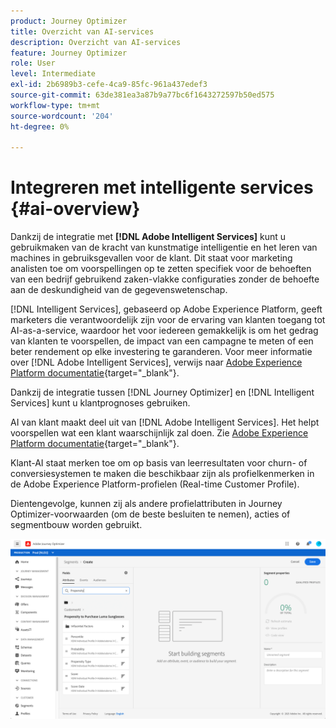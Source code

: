 ```yaml
---
product: Journey Optimizer
title: Overzicht van AI-services
description: Overzicht van AI-services
feature: Journey Optimizer
role: User
level: Intermediate
exl-id: 2b6989b3-cefe-4ca9-85fc-961a437edef3
source-git-commit: 63de381ea3a87b9a77bc6f1643272597b50ed575
workflow-type: tm+mt
source-wordcount: '204'
ht-degree: 0%

---
```


# Integreren met intelligente services {#ai-overview}

Dankzij de integratie met **[!DNL Adobe Intelligent Services]** kunt u gebruikmaken van de kracht van kunstmatige intelligentie en het leren van machines in gebruiksgevallen voor de klant. Dit staat voor marketing analisten toe om voorspellingen op te zetten specifiek voor de behoeften van een bedrijf gebruikend zaken-vlakke configuraties zonder de behoefte aan de deskundigheid van de gegevenswetenschap.

[!DNL Intelligent Services], gebaseerd op Adobe Experience Platform, geeft marketers die verantwoordelijk zijn voor de ervaring van klanten toegang tot AI-as-a-service, waardoor het voor iedereen gemakkelijk is om het gedrag van klanten te voorspellen, de impact van een campagne te meten of een beter rendement op elke investering te garanderen. Voor meer informatie over [!DNL Adobe Intelligent Services], verwijs naar [Adobe Experience Platform documentatie](https://experienceleague.adobe.com/docs/experience-platform/intelligent-services/home.html){target=&quot;_blank&quot;}.

Dankzij de integratie tussen [!DNL Journey Optimizer] en [!DNL Intelligent Services] kunt u klantprognoses gebruiken.

AI van klant maakt deel uit van [!DNL Adobe Intelligent Services]. Het helpt voorspellen wat een klant waarschijnlijk zal doen. Zie [Adobe Experience Platform documentatie](https://experienceleague.adobe.com/docs/experience-platform/intelligent-services/customer-ai/overview.html){target=&quot;_blank&quot;}.

Klant-AI staat merken toe om op basis van leerresultaten voor churn- of conversiesystemen te maken die beschikbaar zijn als profielkenmerken in de Adobe Experience Platform-profielen (Real-time Customer Profile).

Dientengevolge, kunnen zij als andere profielattributen in Journey Optimizer-voorwaarden (om de beste besluiten te nemen), acties of segmentbouw worden gebruikt.

![](../assets/customer-ai.png)

